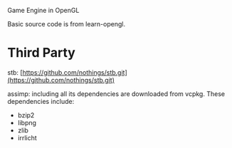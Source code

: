 Game Engine in OpenGL

Basic source code is from learn-opengl.

# Third Party

stb: [https://github.com/nothings/stb.git](https://github.com/nothings/stb.git)

assimp: including all its dependencies are downloaded from vcpkg. These dependencies include:
- bzip2
- libpng
- zlib
- irrlicht